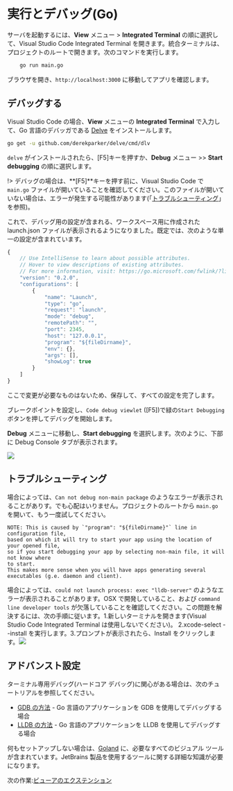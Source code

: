 # 実行とデバッグ(Go)

サーバを起動するには、**View** メニュー > **Integrated Terminal** の順に選択して、Visual Studio Code Integrated Terminal を開きます。統合ターミナルは、プロジェクトのルートで開きます。次のコマンドを実行します。

```bash
    go run main.go
```

ブラウザを開き、`http://localhost:3000` に移動してアプリを確認します。

## デバッグする

Visual Studio Code の場合、**View** メニューの **Integrated Terminal** で入力して、Go 言語のデバッガである [Delve](https://github.com/derekparker/delve) をインストールします。

```bash
go get -u github.com/derekparker/delve/cmd/dlv
```

`delve` がインストールされたら、[F5]キーを押すか、**Debug** メニュー >> **Start debugging** の順に選択します。 

!> デバッグの場合は、**\[F5]**キーを押す前に、Visual Studio Code で `main.go` ファイルが開いていることを確認してください。このファイルが開いていない場合は、エラーが発生する可能性があります(「[トラブルシューティング](#troubleshooting)」を参照)。

これで、デバッグ用の設定が含まれる、ワークスペース用に作成された launch.json ファイルが表示されるようになりました。既定では、次のような単一の設定が含まれています。

```javascript
{
    // Use IntelliSense to learn about possible attributes.
    // Hover to view descriptions of existing attributes.
    // For more information, visit: https://go.microsoft.com/fwlink/?linkid=830387
    "version": "0.2.0",
    "configurations": [
        {
            "name": "Launch",
            "type": "go",
            "request": "launch",
            "mode": "debug",
            "remotePath": "",
            "port": 2345,
            "host": "127.0.0.1",
            "program": "${fileDirname}",
            "env": {},
            "args": [],
            "showLog": true
        }
    ]
}
```

ここで変更が必要なものはないため、保存して、すべての設定を完了します。

ブレークポイントを設定し、`Code debug viewlet` ([F5])で緑の`Start Debugging` ボタンを押してデバッグを開始します。

**Debug** メニューに移動し、**Start debugging** を選択します。次のように、下部に Debug Console タブが表示されます。

![](_media/go/vs_code_debug.png) 

## トラブルシューティング

場合によっては、`Can not debug non-main package` のようなエラーが表示されることがありす。でも心配はいりません。プロジェクトのルートから `main.go` を開いて、もう一度試してください。 

    NOTE: This is caused by `"program": "${fileDirname}"` line in configuration file, 
    based on which it will try to start your app using the location of your opened file, 
    so if you start debugging your app by selecting non-main file, it will not know where 
    to start.
    This makes more sense when you will have apps generating several 
    executables (g.e. daemon and client).

場合によっては、`could not launch process: exec "lldb-server"` のようなエラーが表示されることがあります。OSX で開発していること、および `command line developer tools` が欠落していることを確認してください。この問題を解決するには、次の手順に従います。1\.新しいターミナルを開きます(Visual Studio Code Integrated Terminal は使用しないでください)。 2.xcode-select --install を実行します。3.プロンプトが表示されたら、Install をクリックします。![](_media/go/osx_setup_tools.png) 


## アドバンスト設定

ターミナル専用デバッグ(ハードコア デバッグ)に関心がある場合は、次のチュートリアルを参照してください。

- [GDB の方法](https://golang.org/doc/gdb) \- Go 言語のアプリケーションを GDB を使用してデバッグする場合
- [LLDB の方法](http://blog.ralch.com/tutorial/golang-debug-with-lldb/) \- Go 言語のアプリケーションを LLDB を使用してデバッグする場合


何もセットアップしない場合は、[Goland](https://www.jetbrains.com/go/) に、必要なすべてのビジュアル ツールが含まれています。JetBrains 製品を使用するツールに関する詳細な知識が必要になります。



次の作業:[ビューアのエクステンション](/ja-JP/tutorials/extensions)